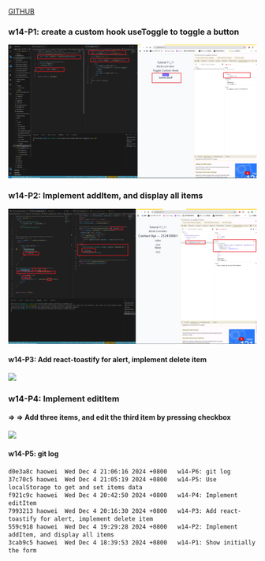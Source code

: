 [GITHUB](https://github.com/haowei212410061/1131-wp1-demo-61)

### w14-P1: create a custom hook useToggle to toggle a button

![](w14-p1.png)

### w14-P2: Implement addItem, and display all items 

 
![](w14-p2.png)


#### w14-P3: Add react-toastify for alert, implement delete item
 

 
![](w14-p3.png)
 
### w14-P4: Implement editItem
 
#### => => Add three items, and edit the third item by pressing checkbox
 
![](w14-p4.png)
 



#### w14-P5: git log 

```
d0e3a8c haowei  Wed Dec 4 21:06:16 2024 +0800   w14-P6: git log
37c70c5 haowei  Wed Dec 4 21:05:19 2024 +0800   w14-P5: Use localStorage to get and set items data
f921c9c haowei  Wed Dec 4 20:42:50 2024 +0800   w14-P4: Implement editItem
7993213 haowei  Wed Dec 4 20:16:30 2024 +0800   w14-P3: Add react-toastify for alert, implement delete item
559c918 haowei  Wed Dec 4 19:29:28 2024 +0800   w14-P2: Implement addItem, and display all items
3cab9c5 haowei  Wed Dec 4 18:39:53 2024 +0800   w14-P1: Show initially the form
```

